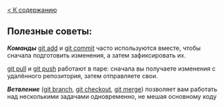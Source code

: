 [< К содержанию](./readme.md)

## Полезные советы:

***Команды*** [git add](./add.md) и [git commit](./commit.md) часто используются вместе, чтобы сначала подготовить изменения, а затем зафиксировать их.

[git pull](./gitpull.md) и [git push](./gitpull.md) работают в паре: сначала вы получаете изменения с удалённого репозитория, затем отправляете свои.

***Ветвление*** ([git branch](./gitbranch.md), [git checkout](./gitcheckout.md), [git merge](./gitmerge.md)) позволяет вам работать над несколькими задачами одновременно, не мешая основному коду
